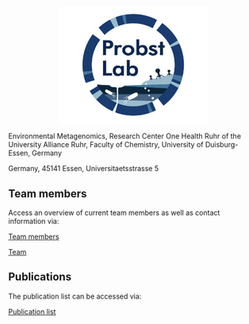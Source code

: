 <p align="center">
<img src="./docs/assets/Probst_Lab_Logo_transparent.png" width="300" alt='logo' />
</p>

Environmental Metagenomics, Research Center One Health Ruhr of the University Alliance Ruhr, Faculty of Chemistry, University of Duisburg-Essen, Germany

Germany, 45141 Essen, Universitaetsstrasse 5

## Team members

Access an overview of current team members as well as contact information via:

[Team members](teammembers.md )

[Team](https://ProbstLab.github.io/Lab_homepage/teammembers )



## Publications

The publication list can be accessed via:

[Publication list](publications.md)
